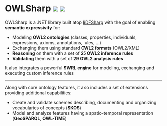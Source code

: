 # OWLSharp <a href="https://github.com/mdesalvo/OWLSharp/releases"><img src="https://img.shields.io/nuget/v/OWLSharp?style=flat-square&color=abcdef&logo=nuget&label=version"/></a> <a href="https://www.nuget.org/packages/OWLSharp"><img src="https://img.shields.io/nuget/dt/OWLSharp?style=flat-square&color=abcdef&logo=nuget&label=downloads"/></a>

OWLSharp is a .NET library built atop <a href="https://github.com/mdesalvo/RDFSharp">RDFSharp</a> with the goal of enabling **semantic expressivity** for:
<ul>
  <li>Modeling <b>OWL2 ontologies</b> (classes, properties, individuals, expressions, axioms, annotations, rules, ...)</li>
  <li>Exchanging them using standard <b>OWL2 formats</b> (OWL2/XML)
  <li><b>Reasoning</b> on them with a set of <b>25 OWL2 inference rules</b></li>
  <li><b>Validating</b> them with a set of <b>29 OWL2 analysis rules</b></li>
</ul>
It also integrates a powerful <b>SWRL engine</b> for modeling, exchanging and executing custom inference rules
<hr />

Along with core ontology features, it also includes a set of extensions providing additional capabilities:
<ul>
  <li>Create and validate schemes describing, documenting and organizing vocabularies of concepts (<b>SKOS</b>)</li>
  <li>Model and analyze features having a spatio-temporal representation (<b>GeoSPARQL</b>, <b>OWL-TIME</b>)</li>
</ul>
